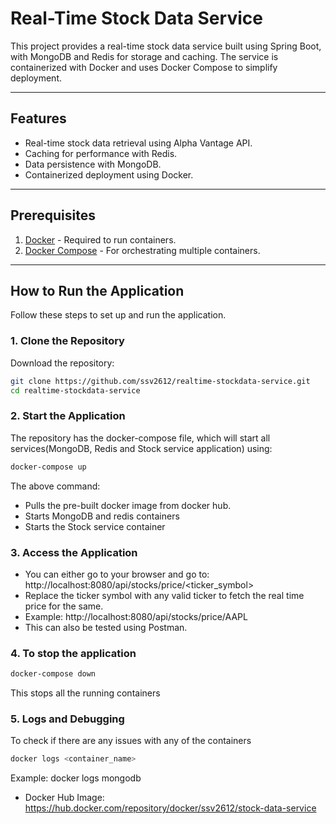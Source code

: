 # Real-Time Stock Data Service

This project provides a real-time stock data service built using Spring Boot, with MongoDB and Redis for storage and caching. The service is containerized with Docker and uses Docker Compose to simplify deployment.

---

## Features
- Real-time stock data retrieval using Alpha Vantage API.
- Caching for performance with Redis.
- Data persistence with MongoDB.
- Containerized deployment using Docker.

---

## Prerequisites
1. [Docker](https://www.docker.com/get-started) - Required to run containers.
2. [Docker Compose](https://docs.docker.com/compose/install/) - For orchestrating multiple containers.

---

## How to Run the Application
Follow these steps to set up and run the application.

### 1. Clone the Repository
Download the repository:
```bash
git clone https://github.com/ssv2612/realtime-stockdata-service.git
cd realtime-stockdata-service
```

### 2. Start the Application
The repository has the docker-compose file, which will start all services(MongoDB, Redis and Stock service application) using:
```bash
docker-compose up
```
The above command:
- Pulls the pre-built docker image from docker hub. 
- Starts MongoDB and redis containers
- Starts the Stock service container

### 3. Access the Application
- You can either go to your browser and go to: http://localhost:8080/api/stocks/price/<ticker_symbol>
- Replace the ticker symbol with any valid ticker to fetch the real time price for the same.
- Example: http://localhost:8080/api/stocks/price/AAPL
- This can also be tested using Postman.

### 4. To stop the application
```bash
docker-compose down
```
This stops all the running containers

### 5. Logs and Debugging
To check if there are any issues with any of the containers
```bash
docker logs <container_name>
```
Example: docker logs mongodb

- Docker Hub Image: https://hub.docker.com/repository/docker/ssv2612/stock-data-service